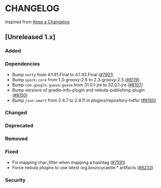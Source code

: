 # CHANGELOG
Inspired from [Keep a Changelog](https://keepachangelog.com/en/1.0.0/)

## [Unreleased 1.x]
### Added

### Dependencies
- Bump `netty` from 4.1.91.Final to 4.1.93.Final ([#7901](https://github.com/opensearch-project/OpenSearch/pull/7901))
- Bump `spock-core` from 1.3-groovy-2.5 to 2.3-groovy-2.5 ([#8119](https://github.com/opensearch-project/OpenSearch/pull/8119))
- Bump `com.google.guava:guava` from 31.0.1-jre to 32.0.1-jre ([#8107](https://github.com/opensearch-project/OpenSearch/pull/8107))
- Bump versions of gradle-info-plugin and nebula-publishing-plugin ([#8150](https://github.com/opensearch-project/OpenSearch/pull/8150))
- Bump `json-smart` from 2.4.7 to 2.4.11 in plugins/repository-hdfs/ ([#8160](https://github.com/opensearch-project/OpenSearch/pull/8160))

### Changed

### Deprecated
### Removed
### Fixed
- Fix mapping char_filter when mapping a hashtag ([#7591](https://github.com/opensearch-project/OpenSearch/pull/7591))
- Force nebula plugins to use latest org.bouncycastle:* artifacts ([#8233](https://github.com/opensearch-project/OpenSearch/pull/8233))

### Security

[Unreleased]: https://github.com/opensearch-project/OpenSearch/compare/1.3.10...HEAD
